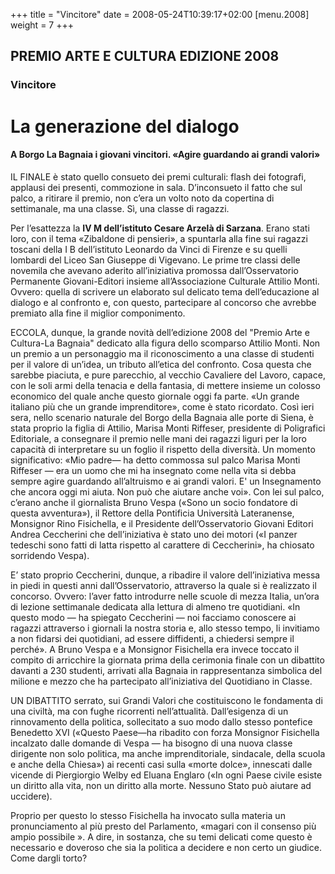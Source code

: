 +++
title = "Vincitore"
date = 2008-05-24T10:39:17+02:00
[menu.2008]
weight = 7
+++
##  PREMIO ARTE E CULTURA EDIZIONE 2008

### Vincitore

# La generazione del dialogo

#### A Borgo La Bagnaia i giovani vincitori. «Agire guardando ai grandi valori»

IL FINALE è stato quello consueto dei premi culturali: flash dei fotografi,
applausi dei presenti, commozione in sala. D’inconsueto il fatto che sul palco,
a ritirare il premio, non c’era un volto noto da copertina di settimanale, ma
una classe. Sì, una classe di ragazzi. 

Per l’esattezza la **IV M dell’istituto Cesare Arzelà di Sarzana**. Erano stati
loro, con il tema «Zibaldone di pensieri», a spuntarla alla fine sui ragazzi
toscani della I B dell’istituto Leonardo da Vinci di Firenze e su quelli
lombardi del Liceo San Giuseppe di Vigevano.  Le prime tre classi delle
novemila che avevano aderito all’iniziativa promossa dall’Osservatorio
Permanente Giovani-Editori insieme all’Associazione Culturale Attilio Monti.
Ovvero: quella di scrivere un elaborato sul delicato tema dell’educazione al
dialogo e al confronto e, con questo, partecipare al concorso che avrebbe
premiato alla fine il miglior componimento. 

ECCOLA, dunque, la grande novità dell’edizione 2008 del "Premio Arte e
Cultura-La Bagnaia" dedicato alla figura dello scomparso Attilio Monti. Non un
premio a un personaggio ma il riconoscimento a una classe di studenti per il
valore di un’idea, un tributo all’etica del confronto. Cosa questa che sarebbe
piaciuta, e pure parecchio, al vecchio Cavaliere del Lavoro, capace, con le
soli armi della tenacia e della fantasia, di mettere insieme un colosso
economico del quale anche questo giornale oggi fa parte.  «Un grande italiano
più che un grande imprenditore», come è stato ricordato.  Così ieri sera, nello
scenario naturale del Borgo della Bagnaia alle porte di Siena, è stata proprio
la figlia di Attilio, Marisa Monti Riffeser, presidente di Poligrafici
Editoriale, a consegnare il premio nelle mani dei ragazzi liguri per la loro
capacità di interpretare su un foglio il rispetto della diversità. Un momento
significativo: «Mio padre— ha detto commossa sul palco Marisa Monti Riffeser —
era un uomo che mi ha insegnato come nella vita si debba sempre agire guardando
all’altruismo e ai grandi valori.  E' un Insegnamento che ancora oggi mi aiuta.
Non può che aiutare anche voi». Con lei sul palco, c’erano anche il giornalista
Bruno Vespa («Sono un socio fondatore di questa avventura»), il Rettore della
Pontificia Università Lateranense, Monsignor Rino Fisichella, e il Presidente
dell’Osservatorio Giovani Editori Andrea Ceccherini che dell’iniziativa è stato
uno dei motori («I panzer tedeschi sono fatti di latta rispetto al carattere di
Ceccherini», ha chiosato sorridendo Vespa).

E’ stato proprio Ceccherini, dunque, a ribadire il valore dell’iniziativa messa
in piedi in questi anni dall’Osservatorio, attraverso la quale si è realizzato
il concorso. Ovvero: l’aver fatto introdurre nelle scuole di mezza Italia,
un’ora di lezione settimanale dedicata alla lettura di almeno tre quotidiani.
«In questo modo — ha spiegato Ceccherini — noi facciamo conoscere ai ragazzi
attraverso i giornali la nostra storia e, allo stesso tempo, li invitiamo a non
fidarsi dei quotidiani, ad essere diffidenti, a chiedersi sempre il perché». A
Bruno Vespa e a Monsignor Fisichella era invece toccato il compito di
arricchire la giornata prima della cerimonia finale con un dibattito davanti a
230 studenti, arrivati alla Bagnaia in rappresentanza simbolica del milione e
mezzo che ha partecipato all’iniziativa del Quotidiano in Classe. 

UN DIBATTITO serrato, sui Grandi Valori che costituiscono le fondamenta di una
civiltà, ma con fughe ricorrenti nell’attualità. Dall’esigenza di un
rinnovamento della politica, sollecitato a suo modo dallo stesso pontefice
Benedetto XVI («Questo Paese—ha ribadito con forza Monsignor Fisichella
incalzato dalle domande di Vespa — ha bisogno di una nuova classe dirigente non
solo politica, ma anche imprenditoriale, sindacale, della scuola e anche della
Chiesa») ai recenti casi sulla «morte dolce», innescati dalle vicende di
Piergiorgio Welby ed Eluana Englaro («In ogni Paese civile esiste un diritto
alla vita, non un diritto alla morte. Nessuno Stato può aiutare ad uccidere).

Proprio per questo lo stesso Fisichella ha invocato sulla materia un
pronunciamento al più presto del Parlamento, «magari con il consenso più ampio
possibile ».  A dire, in sostanza, che su temi delicati come questo è
necessario e doveroso che sia la politica a decidere e non certo un giudice.
Come dargli torto?
